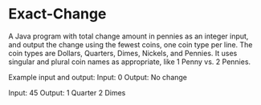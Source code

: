 # Exact-Change
A Java program with total change amount in pennies as an integer input, and output the change using the fewest coins, one coin type per line. The coin types are Dollars, Quarters, Dimes, Nickels, and Pennies. It uses singular and plural coin names as appropriate, like 1 Penny vs. 2 Pennies.

Example input and output:
Input: 0
Output: No change

Input: 45
Output:
1 Quarter
2 Dimes
